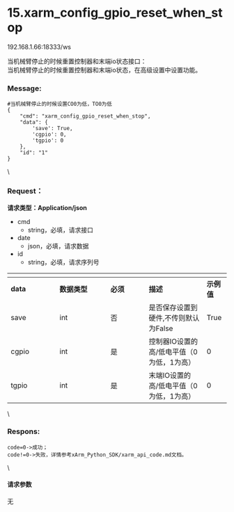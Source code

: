 # 15.xarm\_config\_gpio\_reset\_when\_stop

192.168.1.66:18333/ws

当机械臂停止的时候重置控制器和末端io状态接口：\
当机械臂停止的时候重置控制器和末端io状态，在高级设置中设置功能。

### Message: <a href="#message" id="message"></a>

```
#当机械臂停止的时候设置CO0为低，TO0为低
{
    "cmd": "xarm_config_gpio_reset_when_stop",
    "data": {
        'save': True, 
        'cgpio': 0,
        'tgpio': 0
    },
    "id": "1"
}
```

\


### Request： <a href="#request" id="request"></a>

**请求类型：Application/json**

* cmd
  * string，必填，请求接口
* date
  * json，必填，请求数据
* id
  * string，必填，请求序列号

<table data-header-hidden><thead><tr><th width="96"></th><th width="101"></th><th width="72"></th><th></th><th></th></tr></thead><tbody><tr><td><strong>data</strong></td><td><strong>数据类型</strong></td><td><strong>必须</strong></td><td><strong>描述</strong></td><td><strong>示例值</strong></td></tr><tr><td>save</td><td>int</td><td>否</td><td>是否保存设置到硬件,不传则默认为False</td><td>True</td></tr><tr><td>cgpio</td><td>int</td><td>是</td><td>控制器IO设置的高/低电平值（0为低，1为高）</td><td>0</td></tr><tr><td>tgpio</td><td>int</td><td>是</td><td>末端IO设置的高/低电平值（0为低，1为高）</td><td>0</td></tr></tbody></table>

\


### Respons: <a href="#respons" id="respons"></a>

```
code=0->成功；
code!=0->失败，详情参考xArm_Python_SDK/xarm_api_code.md文档。
```

\


#### 请求参数

无
